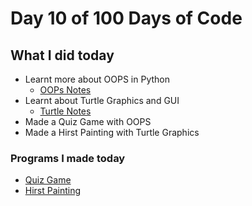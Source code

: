 # Day 10 of 100 Days of Code

## What I did today

 - Learnt more about OOPS in Python
    - [OOPs Notes](main.py)
- Learnt about Turtle Graphics and GUI
   - [Turtle Notes](turtleGraphics/main.py)
- Made a Quiz Game with OOPS
- Made a Hirst Painting with Turtle Graphics
   
### Programs I made today

- [Quiz Game](quizGame/main.py)
- [Hirst Painting](hirstPainting/main.py)
